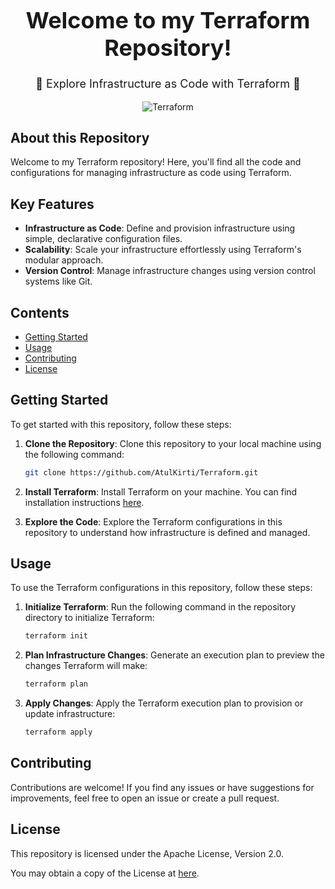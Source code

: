 
<!DOCTYPE html>
<html lang="en">
<head>
<meta charset="UTF-8">
<meta name="viewport" content="width=device-width, initial-scale=1.0">
</head>
<body>

<div align="center">
  <h1 style="font-size: 36px; font-weight: bold;">Welcome to my Terraform Repository!</h1>
  <p style="font-size: 18px;">🌱 Explore Infrastructure as Code with Terraform 🚀</p>
</div>

<p align="center">
  <img src="https://miro.medium.com/v2/resize:fit:828/format:webp/1*ATNMu1nQTnIXauJYXlDDGw.png" alt="Terraform">
</p>

## About this Repository

Welcome to my Terraform repository! Here, you'll find all the code and configurations for managing infrastructure as code using Terraform.

## Key Features

- **Infrastructure as Code**: Define and provision infrastructure using simple, declarative configuration files.
- **Scalability**: Scale your infrastructure effortlessly using Terraform's modular approach.
- **Version Control**: Manage infrastructure changes using version control systems like Git.

## Contents

- [Getting Started](#getting-started)
- [Usage](#usage)
- [Contributing](#contributing)
- [License](#license)

## Getting Started

To get started with this repository, follow these steps:

1. **Clone the Repository**: Clone this repository to your local machine using the following command:

   ```bash
   git clone https://github.com/AtulKirti/Terraform.git
   ```

2. **Install Terraform**: Install Terraform on your machine. You can find installation instructions [here](https://learn.hashicorp.com/tutorials/terraform/install-cli).

3. **Explore the Code**: Explore the Terraform configurations in this repository to understand how infrastructure is defined and managed.

## Usage

To use the Terraform configurations in this repository, follow these steps:

1. **Initialize Terraform**: Run the following command in the repository directory to initialize Terraform:

   ```bash
   terraform init
   ```

2. **Plan Infrastructure Changes**: Generate an execution plan to preview the changes Terraform will make:

   ```bash
   terraform plan
   ```

3. **Apply Changes**: Apply the Terraform execution plan to provision or update infrastructure:

   ```bash
   terraform apply
   ```

## Contributing

Contributions are welcome! If you find any issues or have suggestions for improvements, feel free to open an issue or create a pull request.

## License

This repository is licensed under the Apache License, Version 2.0. 

You may obtain a copy of the License at [here](https://github.com/AtulKirti/Terraform/blob/main/LICENSE).

</body>
</html>
